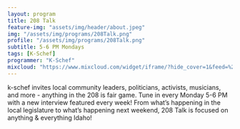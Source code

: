 ```yaml
---
layout: program
title: 208 Talk
feature-img: "assets/img/header/about.jpeg"
img: "/assets/img/programs/208Talk.png"
profile: "/assets/img/programs/208Talk.png"
subtitle: 5-6 PM Mondays
tags: [K-Schef]
programmer: "K-Schef"
mixcloud: "https://www.mixcloud.com/widget/iframe/?hide_cover=1&feed=%2Ftropicofm%2Fplaylists%2F208-talk%2F"
---
```


k-schef invites local community leaders, politicians, activists, musicians, and more - anything in the 208 is fair game. Tune in every Monday 5-6 PM with a new interview featured every week! From what’s happening in the local legislature to what’s happening next weekend, 208 Talk is focused on anything & everything Idaho!
